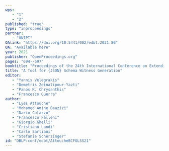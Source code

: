 ```yaml
---
wps: 
   - "1"
   - "2"
published: "true"
type: "inproceedings"
partner: 
   - "UNIPI"
OAlink: "https://doi.org/10.5441/002/edbt.2021.86"
OA: "Available here"
year: 2021
publisher: "OpenProceedings.org"
pages: "694--697"
booktitle: "Proceedings of the 24th International Conference on Extending Database Technology, {EDBT} 2021, Nicosia, Cyprus, March 23 - 26, 2021"
title: "A Tool for {JSON} Schema Witness Generation"
editor: 
   - "Yannis Velegrakis"
   - "Demetris Zeinalipour-Yazti"
   - "Panos K. Chrysanthis"
   - "Francesco Guerra"
author: 
   - "Lyes Attouche"
   - "Mohamed Amine Baazizi"
   - "Dario Colazzo"
   - "Francesco Falleni"
   - "Giorgio Ghelli"
   - "Cristiano Landi"
   - "Carlo Sartiani"
   - "Stefanie Scherzinger"
id: "DBLP:conf/edbt/AttoucheBCFGLSS21"
---
```


